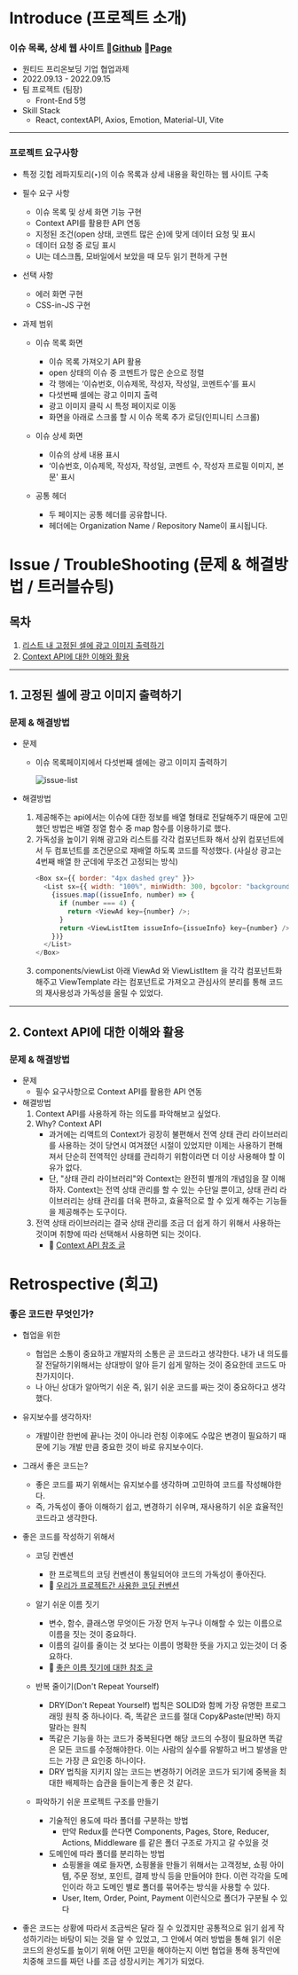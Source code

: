 # Introduce (프로젝트 소개)

### 이슈 목록, 상세 웹 사이트 🔗[Github](https://github.com/wanted-pre-onboarding-fe-6th-team2/pre-onboarding-assignment-week-3-1-team-2) 🔗[Page](https://github-issue-viewer-team2.netlify.app/)

- 원티드 프리온보딩 기업 협업과제
- 2022.09.13 - 2022.09.15
- 팀 프로젝트 (팀장)
  - Front-End 5명
- Skill Stack
  - React, contextAPI, Axios, Emotion, Material-UI, Vite

---

### 프로젝트 요구사항

- 특정 깃헙 레파지토리(‣)의 이슈 목록과 상세 내용을 확인하는 웹 사이트 구축

- 필수 요구 사항

  - 이슈 목록 및 상세 화면 기능 구현
  - Context API를 활용한 API 연동
  - 지정된 조건(open 상태, 코멘트 많은 순)에 맞게 데이터 요청 및 표시
  - 데이터 요청 중 로딩 표시
  - UI는 데스크톱, 모바일에서 보았을 때 모두 읽기 편하게 구현

- 선택 사항

  - 에러 화면 구현
  - CSS-in-JS 구현

- 과제 범위

  - 이슈 목록 화면

    - 이슈 목록 가져오기 API 활용
    - open 상태의 이슈 중 코멘트가 많은 순으로 정렬
    - 각 행에는 ‘이슈번호, 이슈제목, 작성자, 작성일, 코멘트수’를 표시
    - 다섯번째 셀에는 광고 이미지 출력
    - 광고 이미지 클릭 시 특정 페이지로 이동
    - 화면을 아래로 스크롤 할 시 이슈 목록 추가 로딩(인피니티 스크롤)

  - 이슈 상세 화면

    - 이슈의 상세 내용 표시
    - ‘이슈번호, 이슈제목, 작성자, 작성일, 코멘트 수, 작성자 프로필 이미지, 본문' 표시

  - 공통 헤더
    - 두 페이지는 공통 헤더를 공유합니다.
    - 헤더에는 Organization Name / Repository Name이 표시됩니다.

# Issue / TroubleShooting (문제 & 해결방법 / 트러블슈팅)

## 목차

1. [리스트 내 고정된 셀에 광고 이미지 출력하기](#1-고정된-셀에-광고-이미지-출력하기)
2. [Context API에 대한 이해와 활용](#2-context-api에-대한-이해와-활용)

---

## 1. 고정된 셀에 광고 이미지 출력하기

### 문제 & 해결방법

- 문제

  - 이슈 목록페이지에서 다섯번째 셀에는 광고 이미지 출력하기

    ![issue-list](https://user-images.githubusercontent.com/83898103/199915455-86c1ddda-dbbb-4773-9bb6-340c8b46c5e4.jpg)

- 해결방법
  1. 제공해주는 api에서는 이슈에 대한 정보를 배열 형태로 전달해주기 때문에 고민했던 방법은 배열 정열 함수 중 map 함수를 이용하기로 했다.
  2. 가독성을 높이기 위해 광고와 리스트를 각각 컴포넌트화 해서 상위 컴포넌트에서 두 컴포넌트를 조건문으로 재배열 하도록 코드를 작성했다. (사실상 광고는 4번째 배열 한 군데에 무조건 고정되는 방식)
     ```javascript
     <Box sx={{ border: "4px dashed grey" }}>
       <List sx={{ width: "100%", minWidth: 300, bgcolor: "background.paper" }}>
         {issues.map((issueInfo, number) => {
           if (number === 4) {
             return <ViewAd key={number} />;
           }
           return <ViewListItem issueInfo={issueInfo} key={number} />;
         })}
       </List>
     </Box>
     ```
  3. components/viewList 아래 ViewAd 와 ViewListItem 을 각각 컴포넌트화 해주고 ViewTemplate 라는 컴포넌트로 가져오고 관심사의 분리를 통해 코드의 재사용성과 가독성을 올릴 수 있었다.

---

## 2. Context API에 대한 이해와 활용

### 문제 & 해결방법

- 문제
  - 필수 요구사항으로 Context API를 활용한 API 연동
- 해결방법
  1. Context API를 사용하게 하는 의도를 파악해보고 싶었다.
  2. Why? Context API
     - 과거에는 리액트의 Context가 굉장히 불편해서 전역 상태 관리 라이브러리를 사용하는 것이 당연시 여겨졌던 시절이 있었지만 이제는 사용하기 편해져서 단순히 전역적인 상태를 관리하기 위함이라면 더 이상 사용해야 할 이유가 없다.
     - 단, "상태 관리 라이브러리"와 Context는 완전히 별개의 개념임을 잘 이해하자. Context는 전역 상태 관리를 할 수 있는 수단일 뿐이고, 상태 관리 라이브러리는 상태 관리를 더욱 편하고, 효율적으로 할 수 있게 해주는 기능들을 제공해주는 도구이다.
  3. 전역 상태 라이브러리는 결국 상태 관리를 조금 더 쉽게 하기 위해서 사용하는 것이며 취향에 따라 선택해서 사용하면 되는 것이다.
     - 🔗 [Context API 참조 글](https://velog.io/@velopert/react-context-tutorial#%EA%B0%92%EA%B3%BC-%EC%97%85%EB%8D%B0%EC%9D%B4%ED%8A%B8-%ED%95%A8%EC%88%98%EB%A5%BC-%EB%91%90%EA%B0%9C%EC%9D%98-context%EB%A1%9C-%EB%B6%84%EB%A6%AC%ED%95%98%EA%B8%B0)

# Retrospective (회고)

### 좋은 코드란 무엇인가?

- 협업을 위한

  - 협업은 소통이 중요하고 개발자의 소통은 곧 코드라고 생각한다. 내가 내 의도를 잘 전달하기위해서는 상대방이 알아 듣기 쉽게 말하는 것이 중요한데 코드도 마찬가지이다.
  - 나 아닌 상대가 알아먹기 쉬운 즉, 읽기 쉬운 코드를 짜는 것이 중요하다고 생각했다.

- 유지보수를 생각하자!

  - 개발이란 한번에 끝나는 것이 아니라 런칭 이후에도 수많은 변경이 필요하기 때문에 기능 개발 만큼 중요한 것이 바로 유지보수이다.

- 그래서 좋은 코드는?

  - 좋은 코드를 짜기 위해서는 유지보수를 생각하며 고민하여 코드를 작성해야한다.
  - 즉, 가독성이 좋아 이해하기 쉽고, 변경하기 쉬우며, 재사용하기 쉬운 효율적인 코드라고 생각한다.

- 좋은 코드를 작성하기 위해서

  - 코딩 컨벤션

    - 한 프로젝트의 코딩 컨벤션이 통일되어야 코드의 가독성이 좋아진다.
    - 🔗 [우리가 프로젝트간 사용한 코딩 컨벤션](https://github.com/wanted-pre-onboarding-fe-6th-team2/pre-onboarding-assignment-week-2-1-team-2/wiki/%EC%BD%94%EB%94%A9-%EC%BB%A8%EB%B2%A4%EC%85%98)

  - 알기 쉬운 이름 짓기

    - 변수, 함수, 클래스명 무엇이든 가장 먼저 누구나 이해할 수 있는 이름으로 이름을 짓는 것이 중요하다.
    - 이름의 길이를 줄이는 것 보다는 이름이 명확한 뜻을 가지고 있는것이 더 중요하다.
    - 🔗 [좋은 이름 짓기에 대한 참조 글]()

  - 반복 줄이기(Don't Repeat Yourself)

    - DRY(Don't Repeat Yourself) 법칙은 SOLID와 함께 가장 유명한 프로그래밍 원칙 중 하나이다. 즉, 똑같은 코드를 절대 Copy&Paste(반복) 하지 말라는 원칙
    - 똑같은 기능을 하는 코드가 중복된다면 해당 코드의 수정이 필요하면 똑같은 모든 코드를 수정해야한다. 이는 사람의 실수를 유발하고 버그 발생을 만드는 가장 큰 요인중 하나이다.
    - DRY 법칙을 지키지 않는 코드는 변경하기 어려운 코드가 되기에 중복을 최대한 배제하는 습관을 들이는게 좋은 것 같다.

  - 파악하기 쉬운 프로젝트 구조를 만들기
    - 기술적인 용도에 따라 폴더를 구분하는 방법
      - 만약 Redux를 쓴다면 Components, Pages, Store, Reducer, Actions, Middleware 를 같은 폴더 구조로 가지고 갈 수있을 것
    - 도메인에 따라 폴더를 분리하는 방법
      - 쇼핑몰을 예로 들자면, 쇼핑몰을 만들기 위해서는 고객정보, 쇼핑 아이템, 주문 정보, 포인트, 결제 방식 등을 만들어야 한다. 이런 각각을 도메인이라 하고 도메인 별로 폴더를 묶어주는 방식을 사용할 수 있다.
      - User, Item, Order, Point, Payment 이런식으로 폴더가 구분될 수 있다

- 좋은 코드는 상황에 따라서 조금씩은 달라 질 수 있겠지만 공통적으로 읽기 쉽게 작성하기라는 바탕이 되는 것을 알 수 있었고, 그 안에서 여러 방법을 통해 읽기 쉬운 코드의 완성도를 높이기 위해 어떤 고민을 해야하는지 이번 협업을 통해 동작만에 치중해 코드를 짜던 나를 조금 성장시키는 계기가 되었다.
